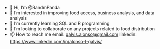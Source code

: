- 👋 Hi, I’m @RandmPanda
- 👀 I’m interested in improving food access, business analysis, and data analysis
- 🌱 I’m currently learning SQL and R programming
- 💞️ I’m looking to collaborate on any projects related to food distribution
- 📫 How to reach me 
email: galvis.alonso@gmail.com
linkedin: https://www.linkedin.com/in/alonso-l-galvis/

<!---
RandmPanda/RandmPanda is a ✨ special ✨ repository because its `README.md` (this file) appears on your GitHub profile.
You can click the Preview link to take a look at your changes.
--->
